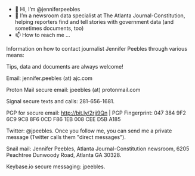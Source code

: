 - 👋 Hi, I’m @jenniferpeebles
- 👀 I’m a newsroom data specialist at The Atlanta Journal-Constitution, helping reporters find and tell stories with government data (and sometimes documents, too)
- 📫 How to reach me ...

Information on how to contact journalist Jennifer Peebles through various means:

Tips, data and documents are always welcome!

Email: jennifer.peebles (at) ajc.com 

Proton Mail secure email: jpeebles (at) protonmail.com

Signal secure texts and calls: 281-656-1681.

PGP for secure email: http://bit.ly/2rjj9Qn | PGP Fingerprint: 047 384 9F2 6C9 9C8 8F6 0CD F86 1EB 008 CEE D5B A185

Twitter: @jpeebles. Once you follow me, you can send me a private message (Twitter calls them "direct messages").

Snail mail: Jennifer Peebles, Atlanta Journal-Constitution newsroom, 6205 Peachtree Dunwoody Road, Atlanta GA 30328.

Keybase.io secure messaging: jpeebles.

<!---
jenniferpeebles/jenniferpeebles is a ✨ special ✨ repository because its `README.md` (this file) appears on your GitHub profile.


You can click the Preview link to take a look at your changes.
--->
